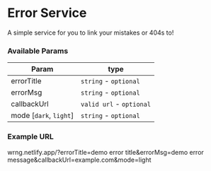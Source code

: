 # Error Service

A simple service for you to link your mistakes or 404s to!

### Available Params


| Param  | type  |   
|--------|-------|
|  errorTitle | `string` - `optional`  | 
|  errorMsg | `string` - `optional`  | 
|  callbackUrl | `valid url` - `optional`  | 
|  mode [`dark`, `light`] | `string` - `optional`  | 

### Example URL
wrng.netlify.app/?errorTitle=demo error title&errorMsg=demo error message&callbackUrl=example.com&mode=light
